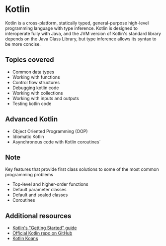 # Kotlin
Kotlin is a cross-platform, statically typed, general-purpose high-level programming language with type inference.
Kotlin is designed to interoperate fully with Java, and the JVM version of Kotlin's standard library depends on the
Java Class Library, but type inference allows its syntax to be more concise.

## Topics covered
* Common data types
* Working with functions
* Control flow structures
* Debugging kotlin code
* Working with collections
* Working with inputs and outputs
* Testing kotlin code

## Advanced Kotlin
* Object Oriented Programming (OOP)
* Idiomatic Kotlin
* Asynchronous code with Kotlin coroutines`

## Note
Key features that provide first class solutions to some of the most common programming problems
* Top-level and higher-order functions
* Default parameter classes
* Default and sealed classes
* Coroutines

## Additional resources
- [Kotlin's "Getting Started" guide](https://kotlinlang.org/docs/getting-started.html)
- [Official Kotlin repo on GitHub](https://github.com/JetBrains/kotlin)
- [Kotlin Koans](https://kotlinlang.org/docs/koans.html)